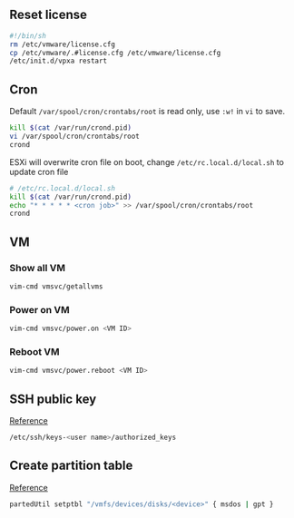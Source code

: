 ## Reset license
```sh
#!/bin/sh
rm /etc/vmware/license.cfg
cp /etc/vmware/.#license.cfg /etc/vmware/license.cfg
/etc/init.d/vpxa restart
```

## Cron
Default `/var/spool/cron/crontabs/root` is read only, use `:w!` in `vi` to save.
```sh
kill $(cat /var/run/crond.pid)
vi /var/spool/cron/crontabs/root
crond
```

ESXi will overwrite cron file on boot, change `/etc/rc.local.d/local.sh` to update cron file
```sh
# /etc/rc.local.d/local.sh
kill $(cat /var/run/crond.pid)
echo "* * * * * <cron job>" >> /var/spool/cron/crontabs/root
crond
```

## VM

### Show all VM
```sh
vim-cmd vmsvc/getallvms
```

### Power on VM
```sh
vim-cmd vmsvc/power.on <VM ID>
```

### Reboot VM
```sh
vim-cmd vmsvc/power.reboot <VM ID>
```

## SSH public key

[Reference](https://kb.vmware.com/s/article/1002866)

```sh
/etc/ssh/keys-<user name>/authorized_keys
```

## Create partition table
[Reference](https://kb.vmware.com/s/article/1036609)
```sh
partedUtil setptbl "/vmfs/devices/disks/<device>" { msdos | gpt }
```
